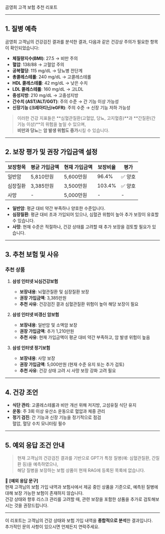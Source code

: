 곰영희 고객 보험 추천 리포트

---

## 1. 질병 예측

곰영희 고객님의 건강검진 결과를 분석한 결과, 다음과 같은 건강상 주의가 필요한 항목이 확인되었습니다:

- **체질량지수(BMI)**: 27.5 → 비만 주의
- **혈압**: 138/88 → 고혈압 주의
- **공복혈당**: 115 mg/dL → 당뇨병 전단계
- **총콜레스테롤**: 240 mg/dL → 고콜레스테롤
- **HDL 콜레스테롤**: 42 mg/dL → 낮은 수치
- **LDL 콜레스테롤**: 160 mg/dL → 고LDL
- **중성지방**: 210 mg/dL → 고중성지방
- **간수치 (AST/ALT/GGT)**: 주의 수준 → 간 기능 이상 가능성
- **신장기능 (크레아티닌/eGFR)**: 주의 수준 → 신장 기능 저하 가능성

> 이러한 건강 지표들은 **심혈관질환(고혈압, 당뇨, 고지혈증)**과 **간질환(간 기능 이상)**의 위험을 높일 수 있으며,  
> **비만과 당뇨**는 **암 발생 위험도 증가**시킬 수 있습니다.

---

## 2. 보장 평가 및 권장 가입금액 설정

| 보장항목 | 평균 가입금액 | 현재 가입금액 | 보장비율 | 평가    |
| -------- | ------------- | ------------- | -------- | ------- |
| 일반암   | 5,810만원     | 5,600만원     | 96.4%    | ✅ 양호 |
| 심장질환 | 3,385만원     | 3,500만원     | 103.4%   | ✅ 양호 |
| 사망     | -             | 5,000만원     | -        | -       |

- **일반암**: 평균 대비 약간 부족하나 양호한 수준입니다.
- **심장질환**: 평균 대비 초과 가입되어 있으나, 심혈관 위험이 높아 추가 보장이 유효할 수 있습니다.
- **사망**: 현재 수준은 적절하나, 건강 상태를 고려할 때 추가 보장을 검토할 필요가 있습니다.

---

## 3. 추천 보험 및 사유

### 추천 상품

1. **삼성 인터넷 뇌심건강보험**

   - **보장내용**: 뇌혈관질환 및 심장질환 보장
   - **권장 가입금액**: 3,385만원
   - **추천 사유**: 건강검진 결과 심혈관질환 위험이 높아 해당 보장이 필요

2. **삼성 인터넷 비갱신 암보험**

   - **보장내용**: 일반암 및 소액암 보장
   - **권장 가입금액**: 추가 1,210만원
   - **추천 사유**: 현재 가입금액이 평균 대비 약간 부족하고, 암 발생 위험이 높음

3. **삼성 인터넷 정기보험**
   - **보장내용**: 사망 보장
   - **권장 가입금액**: 5,000만원 (현재 수준 유지 또는 추가 검토)
   - **추천 사유**: 건강 상태 고려 시 사망 보장 강화 고려 필요

---

## 4. 건강 조언

- **식단 관리**: 고콜레스테롤과 비만 개선 위해 저지방, 고섬유질 식단 유지
- **운동**: 주 3회 이상 유산소 운동으로 혈압과 체중 관리
- **정기 검진**: 간 기능과 신장 기능을 정기적으로 점검  
  혈압, 혈당 수치 모니터링 필수

---

## 5. 예외 응답 조건 안내

> 현재 고객님의 건강검진 결과를 기반으로 GPT가 특정 질병(예: 심혈관질환, 간질환 등)을 예측하였으나,  
> 해당 질병을 보장하는 보험 상품이 현재 RAG에 등록된 목록에 없습니다.

💬 **[예외 응답 문구]**  
현재 고객님의 보험 가입 내역과 보험사에서 제공 중인 상품을 기준으로, 예측된 질병에 대해 보장 가능한 보험이 존재하지 않습니다.  
건강 상태와 향후 리스크 관리를 고려할 때, 관련 보장을 포함한 상품을 추가로 검토해보시는 것을 권장드립니다.

---

이 리포트는 고객님의 건강 상태와 보험 가입 내역을 **종합적으로 분석**한 결과입니다.  
추가적인 문의 사항이 있으시면 언제든지 연락주세요.
